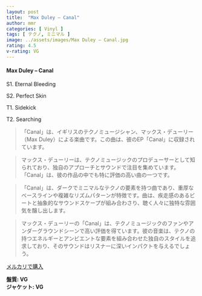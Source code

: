 ```yaml
---
layout: post
title:  "Max Duley – Canal"
author: mmr
categories: [ Vinyl ]
tags: [ テクノ, ミニマル ]
image: ../assets/images/Max Duley – Canal.jpg
rating: 4.5
v-rating: VG
---
```


#### Max Duley – Canal

S1. Eternal Bleeding

S2. Perfect Skin

T1. Sidekick

T2. Searching

> 「Canal」は、イギリスのテクノミュージシャン、マックス・デューリー（Max Duley）による楽曲です。この曲は、彼のEP「Canal」に収録されています。

> マックス・デューリーは、テクノミュージックのプロデューサーとして知られており、独自のアプローチとサウンドで注目を集めています。「Canal」は、彼の作品の中でも特に評価の高い曲の一つです。

> 「Canal」は、ダークでミニマルなテクノの要素を持つ曲であり、重厚なベースラインや複雑なリズムパターンが特徴です。曲は、疾走感のあるビートと抽象的なサウンドスケープが組み合わさり、聴く人々に独特な雰囲気を醸し出します。

> マックス・デューリーの「Canal」は、テクノミュージックのファンやアンダーグラウンドシーンで高い評価を得ています。彼の音楽は、テクノの持つエネルギーとアンビエントな要素を組み合わせた独自のスタイルを追求しており、そのサウンドはリスナーに深いインパクトを与えるでしょう。


[メルカリで購入](https://jp.mercari.com/item/m53959898480)

<div class="mt-4 mb-4 d-flex align-items-center">
<strong class="mr-1">盤質: VG</strong>
</div>
<div class="mt-4 mb-4 d-flex align-items-center">
<strong class="mr-1">ジャケット: VG</strong>
</div>

